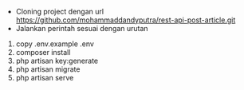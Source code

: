 - Cloning project dengan url https://github.com/mohammaddandyputra/rest-api-post-article.git
- Jalankan perintah sesuai dengan urutan
1. copy .env.example .env
2. composer install
3. php artisan key:generate
4. php artisan migrate
5. php artisan serve